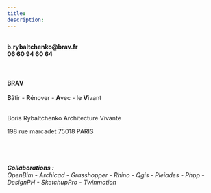 ```yaml
---
title:
description:
---
```

</br>
<b>b.rybaltchenko@brav.fr</b>
</br>
<b> 06 60 94 60 64 </b>
</br>
</br>
</br>
</br>
<b>BRAV</b> <br> <br><b>B</b>âtir  -  <b>R</b>énover  -  <b>A</b>vec  -  le <b>V</b>ivant<br><br>

Boris Rybaltchenko Architecture Vivante

198 rue marcadet
75018 PARIS
</br>
</br>
</br>
</br>
</br>
<i><b>Collaborations : </b> </br> OpenBim - Archicad - Grasshopper - Rhino - Qgis - Pleiades - Phpp - DesignPH - SketchupPro - Twinmotion</br>
</i>
